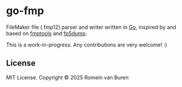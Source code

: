 # go-fmp

FileMaker file (.fmp12) parser and writer written in [Go](https://go.dev), inspired by and based on [fmptools](https://github.com/evanmiller/fmptools) and [fp5dump](https://github.com/qwesda/fp5dump).

This is a work-in-progress. Any contributions are very welcome! :)

## License

MIT License. Copyright © 2025 Romein van Buren
